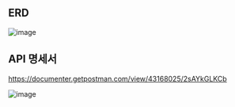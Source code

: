 ## ERD

![image](https://github.com/user-attachments/assets/3b512c72-a047-449c-a6da-0ec98fe82b11)





## API 명세서
https://documenter.getpostman.com/view/43168025/2sAYkGLKCb

![image](https://github.com/user-attachments/assets/7087c96f-2de7-4bdc-95e3-00c811c43021)


